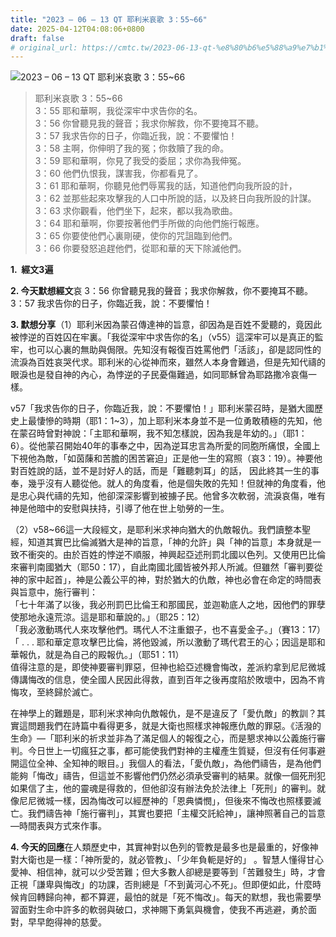 ```yaml
---
title: "2023 – 06 – 13 QT 耶利米哀歌 3：55~66"
date: 2025-04-12T04:08:06+0800
draft: false
# original_url: https://cmtc.tw/2023-06-13-qt-%e8%80%b6%e5%88%a9%e7%b1%b3%e5%93%80%e6%ad%8c-3%ef%bc%9a5566
---
```


![2023 – 06 – 13 QT  耶利米哀歌 3：55\~66](/images/qt.jpg  "2023 – 06 – 13 QT  耶利米哀歌 3：55\~66")

> 耶利米哀歌 3：55\~66  
> 3：55 耶和華啊，我從深牢中求告你的名。  
> 3：56 你曾聽見我的聲音；我求你解救，你不要掩耳不聽。  
> 3：57 我求告你的日子，你臨近我，說：不要懼怕！  
> 3：58 主啊，你伸明了我的冤；你救贖了我的命。  
> 3：59 耶和華啊，你見了我受的委屈；求你為我伸冤。  
> 3：60 他們仇恨我，謀害我，你都看見了。  
> 3：61 耶和華啊，你聽見他們辱罵我的話，知道他們向我所設的計，  
> 3：62 並那些起來攻擊我的人口中所說的話，以及終日向我所設的計謀。  
> 3：63 求你觀看，他們坐下，起來，都以我為歌曲。  
> 3：64 耶和華啊，你要按著他們手所做的向他們施行報應。  
> 3：65 你要使他們心裏剛硬，使你的咒詛臨到他們。  
> 3：66 你要發怒追趕他們，從耶和華的天下除滅他們。

**1.  經文3遍**

**2. 今天默想經文**哀 3：56 你曾聽見我的聲音；我求你解救，你不要掩耳不聽。  
3：57 我求告你的日子，你臨近我，說：不要懼怕！

**3. 默想分享**（1）耶利米因為蒙召傳達神的旨意，卻因為是百姓不愛聽的，竟因此被悖逆的百姓囚在牢裏。「我從深牢中求告你的名」（v55）這深牢可以是真正的監牢，也可以心裏的無助與侷限。先知沒有報復百姓罵他們「活該」，卻是認同性的流淚為百姓哀哭代求。耶利米的心從神而來，雖然人本身會難過，但是先知代禱的眼淚也是發自神的內心，為悖逆的子民憂傷難過，如同耶穌曾為耶路撒冷哀傷一樣。

v57「我求告你的日子，你臨近我，說：不要懼怕！」耶利米蒙召時，是猶大國歷史上最悽慘的時期（耶1：1\~3），加上耶利米本身並不是一位勇敢積極的先知，他在蒙召時曾對神說：「主耶和華啊，我不知怎樣說，因為我是年幼的。」（耶1：6）。從他蒙召開始40年的事奉之中，因為逆耳忠言為所愛的同胞所痛恨，全國上下視他為敵，「如茵蔯和苦膽的困苦窘迫」正是他一生的寫照（哀3：19）。神要他對百姓說的話，並不是討好人的話，而是「難聽刺耳」的話， 因此終其一生的事奉，幾乎沒有人聽從他。就人的角度看，他是個失敗的先知！但就神的角度看，他是忠心與代禱的先知，他卻深深影響到被擄子民。他曾多次軟弱，流淚哀傷，唯有神是他暗中的安慰與扶持，引導了他在世上劬勞的一生。

（2）v58\~66這一大段經文，是耶利米求神向猶大的仇敵報仇。我們讀整本聖經，知道其實巴比倫滅猶大是神的旨意，「神的允許」與「神的旨意」本身就是一致不衝突的。由於百姓的悖逆不順服，神興起亞述刑罰北國以色列。又使用巴比倫來審判南國猶大（耶50：17），自此南國北國皆被外邦人所滅。但雖然「審判要從神的家中起首」，神是公義公平的神，對於猶大的仇敵，神也必會在命定的時間表與旨意中，施行審判：  
「七十年滿了以後，我必刑罰巴比倫王和那國民，並迦勒底人之地，因他們的罪孽使那地永遠荒涼。這是耶和華說的。」（耶25：12）  
「我必激動瑪代人來攻擊他們。瑪代人不注重銀子，也不喜愛金子。」（賽13：17）  
「 . . . 耶和華定意攻擊巴比倫，將他毀滅，所以激動了瑪代君王的心；因這是耶和華報仇，就是為自己的殿報仇。」（耶51：11）  
值得注意的是，即使神要審判罪惡，但神也給亞述機會悔改，差派約拿到尼尼微城傳講悔改的信息，使全國人民因此得救，直到百年之後再度陷於敗壞中，因為不肯悔攻，至終歸於滅亡。

在神學上的難題是，耶利米求神向仇敵報仇，是不是違反了「愛仇敵」的教訓？其實這問題我們在詩篇中看得更多，就是大衛也照樣求神報應仇敵的罪惡。《活潑的生命》—「耶利米的祈求並非為了滿足個人的報復之心，而是懇求神以公義施行審判。今日世上一切瘋狂之事，都可能使我們對神的主權產生質疑，但沒有任何事避開這位全神、全知神的眼目。」我個人的看法，「愛仇敵」，為他們禱告，是為他們能夠「悔改」禱告，但這並不影響他們仍然必須承受審判的結果。就像一個死刑犯如果信了主，他的靈魂是得救的，但他卻沒有辦法免於法律上「死刑」的審判。就像尼尼微城一樣，因為悔改可以經歷神的「恩典憐憫」，但後來不悔改也照樣要滅亡。我們禱告神「施行審判」，其實也要把「主權交託給神」，讓神照著自己的旨意—時間表與方式來作事。

**4. 今天的回應**在人類歷史中，其實神對以色列的管教是最多也是最重的，好像神對大衛也是一樣：「神所愛的，就必管教」、「少年負軛是好的」 。智慧人懂得甘心愛神、相信神，就可以少受苦難；但大多數人卻總是要等到「苦難發生」時，才會正視「謙卑與悔改」的功課，否則總是「不到黃河心不死」。但即便如此，什麼時候肯回轉歸向神，都不算遲，最怕的就是「死不悔改」。每天的默想，我也需要學習面對生命中許多的軟弱與破口，求神賜下勇氣與機會，使我不再逃避，勇於面對，早早飽得神的慈愛。